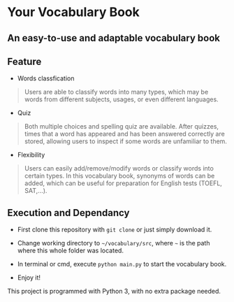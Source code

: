 # Your Vocabulary Book
## An easy-to-use and adaptable vocabulary book

## Feature

*  Words classfication
> Users are able to classify words into many types, which may be words from different subjects, usages, or even different languages.

*  Quiz 
> Both multiple choices and spelling quiz are available. After quizzes, times that a word has appeared and has been answered correctly are stored, allowing users to inspect if some words are unfamiliar to them. 

* Flexibility
> Users can easily add/remove/modify words or classify words into certain types. In this vocabulary book, synonyms of words can be added, which can be useful for preparation for English tests (TOEFL, SAT,...).

## Execution and Dependancy

* First clone this repository with `git clone` or just simply download it. 

* Change working directory to `~/vocabulary/src`, where `~` is the path where this whole folder was located. 

* In terminal or cmd, execute `python main.py` to start the vocabulary book. 

* Enjoy it!

This project is programmed with Python 3, with no extra package needed.









